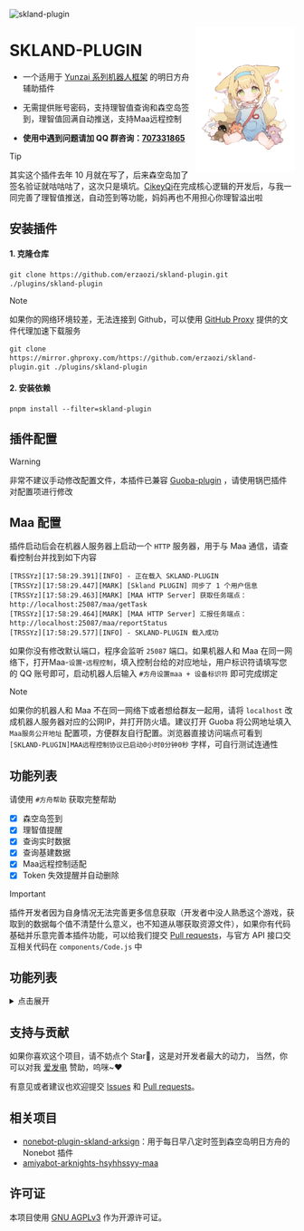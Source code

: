 ![skland-plugin](https://socialify.git.ci/erzaozi/skland-plugin/image?description=1&font=Raleway&forks=1&issues=1&language=1&name=1&owner=1&pattern=Circuit%20Board&pulls=1&stargazers=1&theme=Auto)

<img decoding="async" align=right src="resources/readme/girl.png" width="35%">

# SKLAND-PLUGIN

- 一个适用于 [Yunzai 系列机器人框架](https://github.com/yhArcadia/Yunzai-Bot-plugins-index) 的明日方舟辅助插件

- 无需提供账号密码，支持理智值查询和森空岛签到，理智值回满自动推送，支持Maa远程控制

- **使用中遇到问题请加 QQ 群咨询：[707331865](https://qm.qq.com/q/TXTIS9KhO2)**

> [!TIP]
> 其实这个插件去年 10 月就在写了，后来森空岛加了签名验证就咕咕咕了，这次只是填坑。[CikeyQi](https://github.com/CikeyQi)在完成核心逻辑的开发后，与我一同完善了理智值推送，自动签到等功能，妈妈再也不用担心你理智溢出啦

## 安装插件

#### 1. 克隆仓库

```
git clone https://github.com/erzaozi/skland-plugin.git ./plugins/skland-plugin
```

> [!NOTE]
> 如果你的网络环境较差，无法连接到 Github，可以使用 [GitHub Proxy](https://mirror.ghproxy.com/) 提供的文件代理加速下载服务
>
> ```
> git clone https://mirror.ghproxy.com/https://github.com/erzaozi/skland-plugin.git ./plugins/skland-plugin
> ```

#### 2. 安装依赖

```
pnpm install --filter=skland-plugin
```

## 插件配置

> [!WARNING]
> 非常不建议手动修改配置文件，本插件已兼容 [Guoba-plugin](https://github.com/guoba-yunzai/guoba-plugin) ，请使用锅巴插件对配置项进行修改

## Maa 配置
插件启动后会在机器人服务器上启动一个 `HTTP` 服务器，用于与 Maa 通信，请查看控制台并找到如下内容
```
[TRSSYz][17:58:29.391][INFO] - 正在载入 SKLAND-PLUGIN
[TRSSYz][17:58:29.447][MARK] [Skland PLUGIN] 同步了 1 个用户信息
[TRSSYz][17:58:29.463][MARK] [MAA HTTP Server] 获取任务端点：http://localhost:25087/maa/getTask
[TRSSYz][17:58:29.464][MARK] [MAA HTTP Server] 汇报任务端点：http://localhost:25087/maa/reportStatus
[TRSSYz][17:58:29.577][INFO] - SKLAND-PLUGIN 载入成功
```
如果你没有修改默认端口，程序会监听 `25087` 端口。如果机器人和 Maa 在同一网络下，打开Maa-`设置`-`远程控制`，填入控制台给的对应地址，用户标识符请填写您的 QQ 账号即可，启动机器人后输入 `#方舟设置maa + 设备标识符` 即可完成绑定

> [!NOTE]
> 如果你的机器人和 Maa 不在同一网络下或者想给群友一起用，请将 `localhost` 改成机器人服务器对应的公网IP，并打开防火墙。建议打开 Guoba 将公网地址填入 `Maa服务公开地址` 配置项，方便群友自行配置。浏览器直接访问端点可看到 `[SKLAND-PLUGIN]MAA远程控制协议已启动0小时0分钟0秒` 字样，可自行测试连通性

## 功能列表

请使用 `#方舟帮助` 获取完整帮助

- [x] 森空岛签到
- [x] 理智值提醒
- [x] 查询实时数据
- [x] 查询基建数据
- [x] Maa远程控制适配
- [x] Token 失效提醒并自动删除

> [!IMPORTANT]
> 插件开发者因为自身情况无法完善更多信息获取（开发者中没人熟悉这个游戏，获取到的数据每个值不清楚什么意义，也不知道从哪获取资源文件），如果你有代码基础并乐意完善本插件功能，可以给我们提交 [Pull requests](https://github.com/erzaozi/skland-plugin/pulls)，与官方 API 接口交互相关代码在 `components/Code.js` 中

## 功能列表

<details><summary>点击展开</summary>

| 命令                   | 功能                         | 示例                                                                                              |
| ---------------------- | ---------------------------- | ------------------------------------------------------------------------------------------------- |
| #方舟绑定              | 绑定账户 Token               | ![renderings](https://cdn.jsdelivr.net/gh/erzaozi/skland-plugin/resources/readme/bind.png)        |
| #方舟解绑              | 解除绑定账户                 | ![renderings](https://cdn.jsdelivr.net/gh/erzaozi/skland-plugin/resources/readme/unbind.png)      |
| #方舟绑定帮助         | 绑定账户 Token 教程          | ![renderings](https://cdn.jsdelivr.net/gh/erzaozi/skland-plugin/resources/readme/bindhelp.png)    |
| #方舟信息              | 获取用户卡片                 | ![renderings](https://cdn.jsdelivr.net/gh/erzaozi/skland-plugin/resources/readme/info.png)        |
| #方舟基建              | 查询已绑定所有账户基建数据   | ![renderings](https://cdn.jsdelivr.net/gh/erzaozi/skland-plugin/resources/readme/build.png)      |
| #方舟签到              | 执行已绑定所有账户签到       | ![renderings](https://cdn.jsdelivr.net/gh/erzaozi/skland-plugin/resources/readme/signin.png)      |
| #方舟开启/关闭自动签到 | 每天四点自动执行所有账号签到 | ![renderings](https://cdn.jsdelivr.net/gh/erzaozi/skland-plugin/resources/readme/autosignin.png) |
| #方舟理智              | 查询已绑定所有账户实时数据   | ![renderings](https://cdn.jsdelivr.net/gh/erzaozi/skland-plugin/resources/readme/sanity.png)      |
| #方舟开启/关闭理智推送 | 理智值回满提醒               | ![renderings](https://cdn.jsdelivr.net/gh/erzaozi/skland-plugin/resources/readme/autosanity.png)  |
| #maa十连抽 | 理智值回满提醒               | ![renderings](https://cdn.jsdelivr.net/gh/erzaozi/skland-plugin/resources/readme/card.png)  |
| #maa立即截图 | 理智值回满提醒               | ![renderings](https://cdn.jsdelivr.net/gh/erzaozi/skland-plugin/resources/readme/maa.png)  |


</details>

## 支持与贡献

如果你喜欢这个项目，请不妨点个 Star🌟，这是对开发者最大的动力， 当然，你可以对我 [爱发电](https://afdian.net/a/sumoqi) 赞助，呜咪~❤️

有意见或者建议也欢迎提交 [Issues](https://github.com/erzaozi/skland-plugin/issues) 和 [Pull requests](https://github.com/erzaozi/skland-plugin/pulls)。

## 相关项目

- [nonebot-plugin-skland-arksign](https://github.com/GuGuMur/nonebot-plugin-skland-arksign)：用于每日早八定时签到森空岛明日方舟的 Nonebot 插件
- [amiyabot-arknights-hsyhhssyy-maa](https://github.com/hsyhhssyy/amiyabot-arknights-hsyhhssyy-maa)

## 许可证

本项目使用 [GNU AGPLv3](https://choosealicense.com/licenses/agpl-3.0/) 作为开源许可证。
